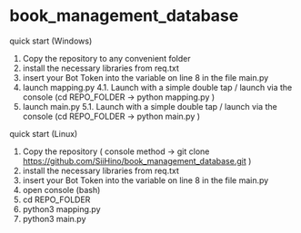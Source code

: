 # book_management_database



quick start (Windows)
1. Copy the repository to any convenient folder
2. install the necessary libraries from req.txt
3. insert your Bot Token into the variable on line 8 in the file main.py
4. launch mapping.py
4.1. Launch with a simple double tap / launch via the console (cd REPO_FOLDER -> python mapping.py )
5. launch main.py
5.1. Launch with a simple double tap / launch via the console (cd REPO_FOLDER -> python main.py )

quick start (Linux)
1. Copy the repository ( console method -> git clone https://github.com/SiiHino/book_management_database.git )
2. install the necessary libraries from req.txt
3. insert your Bot Token into the variable on line 8 in the file main.py
4. open console (bash)
5. cd REPO_FOLDER
6. python3 mapping.py
7. python3 main.py
